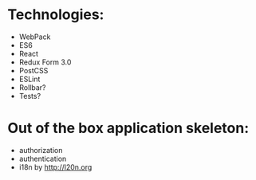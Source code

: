 # Technologies:

* WebPack
* ES6
* React
* Redux Form 3.0
* PostCSS
* ESLint
* Rollbar?
* Tests? 

# Out of the box application skeleton:

* authorization
* authentication
* i18n by http://l20n.org
